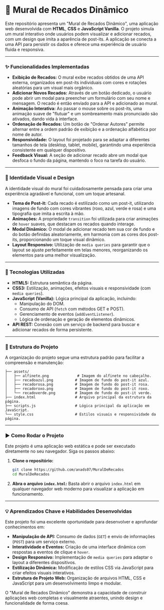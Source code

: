# 📌 Mural de Recados Dinâmico

Este repositório apresenta um "Mural de Recados Dinâmico", uma aplicação web desenvolvida com **HTML**, **CSS** e **JavaScript Vanilla**. O projeto simula um mural interativo onde usuários podem visualizar e adicionar recados, com um design que imita a aparência de post-its. A aplicação se conecta a uma API para persistir os dados e oferece uma experiência de usuário fluida e responsiva.

---

### ✨ Funcionalidades Implementadas

* **Exibição de Recados:** O mural exibe recados obtidos de uma API externa, organizados em post-its individuais com cores e rotações aleatórias para um visual mais orgânico.
* **Adicionar Novos Recados:** Através de um botão dedicado, o usuário pode abrir um modal para preencher um formulário com seu nome e mensagem. O recado é então enviado para a API e adicionado ao mural.
* **Animação Interativa:** Ao passar o mouse sobre os post-its, uma animação suave de "flutuar" e um sombreamento mais pronunciado são ativados, dando vida à interface.
* **Ordenação de Recados:** Um botão de "Ordenar Autores" permite alternar entre a ordem padrão de exibição e a ordenação alfabética por nome de autor.
* **Responsividade:** O layout foi projetado para se adaptar a diferentes tamanhos de tela (desktop, tablet, mobile), garantindo uma experiência consistente em qualquer dispositivo.
* **Feedback Visual:** A seção de adicionar recado abre um modal que desfoca o fundo da página, mantendo o foco na tarefa do usuário.

---

### 🎨 Identidade Visual e Design

A identidade visual do mural foi cuidadosamente pensada para criar uma experiência agradável e funcional, com um toque artesanal.

* **Tema de Post-it:** Cada recado é estilizado como um post-it, utilizando imagens de fundo com cores vibrantes (roxo, azul, verde e rosa) e uma tipografia que imita a escrita à mão.
* **Animações:** A propriedade `transition` foi utilizada para criar animações de `hover` suaves, que destacam os recados quando interage.
* **Modal Dinâmico:** O modal de adicionar recado tem sua cor de fundo e do botão definidas aleatoriamente, em harmonia com as cores dos post-its, proporcionando um toque visual dinâmico.
* **Layout Responsivo:** Utilização de `media queries` para garantir que o layout se ajuste perfeitamente em telas menores, reorganizando os elementos para uma melhor visualização.

---

### 🚀 Tecnologias Utilizadas

* **HTML5:** Estrutura semântica da página.
* **CSS3:** Estilização, animações, efeitos visuais e responsividade (com `media queries`).
* **JavaScript (Vanilla):** Lógica principal da aplicação, incluindo:
    * Manipulação do DOM.
    * Consumo de API (`fetch` com métodos GET e POST).
    * Gerenciamento de eventos (`addEventListener`).
    * Lógica de ordenação e geração de elementos dinâmicos.
* **API REST:** Conexão com um serviço de backend para buscar e adicionar recados de forma persistente.

---

### 📁 Estrutura do Projeto

A organização do projeto segue uma estrutura padrão para facilitar a compreensão e manutenção:

 ```
├── assets/
│   ├── alfinete.png             # Imagem do alfinete no cabeçalho.
│   ├── recadoazul.png          # Imagem de fundo do post-it azul.
│   ├── recadorosa.png          # Imagem de fundo do post-it rosa.
│   ├── recadoroxo.png          # Imagem de fundo do post-it roxo.
│   └── recadoverde.png         # Imagem de fundo do post-it verde.
├── index.html                  # Arquivo principal da estrutura da página.
├── scripts.js                  # Lógica principal da aplicação em JavaScript.
└── style.css                   # Estilos visuais e responsividade da página.
 ```

---

### ▶️ Como Rodar o Projeto

Este projeto é uma aplicação web estática e pode ser executado diretamente no seu navegador. Siga os passos abaixo:

1.  **Clone o repositório:**
    ```bash
    git clone https://github.com/anads07/MuralDeRecados
    cd MuralDeRecados
    ```

2.  **Abra o arquivo `index.html`:**
    Basta abrir o arquivo `index.html` em qualquer navegador web moderno para visualizar a aplicação em funcionamento.

---

### 💡 Aprendizados Chave e Habilidades Desenvolvidas

Este projeto foi uma excelente oportunidade para desenvolver e aprofundar conhecimentos em:

* **Manipulação de API:** Consumo de dados (`GET`) e envio de informações (`POST`) para um serviço externo.
* **Interatividade e Eventos:** Criação de uma interface dinâmica com respostas a eventos de clique e `hover`.
* **Design Responsivo:** Implementação de `media queries` para adaptar o layout a diferentes dispositivos.
* **Estilização Dinâmica:** Modificação de estilos CSS via JavaScript para criar efeitos visuais interativos.
* **Estrutura de Projeto Web:** Organização de arquivos HTML, CSS e JavaScript para um desenvolvimento limpo e modular.

O "Mural de Recados Dinâmico" demonstra a capacidade de construir aplicações web completas e visualmente atraentes, unindo design e funcionalidade de forma coesa.
